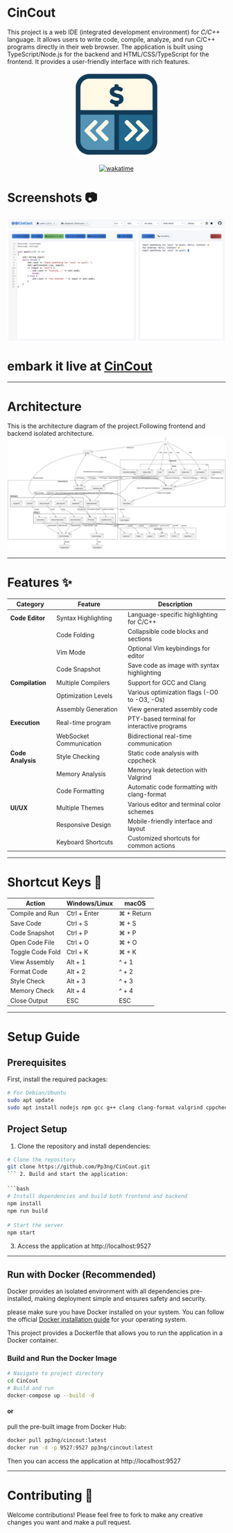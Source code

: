 # CinCout

This project is a web IDE (integrated development environment) for _C/C++_ language. It allows users to write code, compile, analyze, and run C/C++ programs directly in their web browser. The application is built using TypeScript/Node.js for the backend and HTML/CSS/TypeScript for the frontend. It provides a user-friendly interface with rich features.

<div align="center">
<img src="frontend/assets/cincout.png" alt="logo" width="200" />

[![wakatime](https://wakatime.com/badge/github/Pp3ng/CinCout.svg)](https://wakatime.com/badge/github/Pp3ng/CinCout)

</div>

# Screenshots 📷

![sample](README/sample.png)

# embark it live at [CinCout](https://cincout.fly.dev/)

---

# Architecture

This is the architecture diagram of the project.Following frontend and backend isolated architecture.
![architecture](README/Architecture.png)

---

# Features ✨

| Category          | Feature                 | Description                                  |
| ----------------- | ----------------------- | -------------------------------------------- |
| **Code Editor**   | Syntax Highlighting     | Language-specific highlighting for C/C++     |
|                   | Code Folding            | Collapsible code blocks and sections         |
|                   | Vim Mode                | Optional Vim keybindings for editor          |
|                   | Code Snapshot           | Save code as image with syntax highlighting  |
| **Compilation**   | Multiple Compilers      | Support for GCC and Clang                    |
|                   | Optimization Levels     | Various optimization flags (-O0 to -O3, -Os) |
|                   | Assembly Generation     | View generated assembly code                 |
| **Execution**     | Real-time program       | PTY-based terminal for interactive programs  |
|                   | WebSocket Communication | Bidirectional real-time communication        |
| **Code Analysis** | Style Checking          | Static code analysis with cppcheck           |
|                   | Memory Analysis         | Memory leak detection with Valgrind          |
|                   | Code Formatting         | Automatic code formatting with clang-format  |
| **UI/UX**         | Multiple Themes         | Various editor and terminal color schemes    |
|                   | Responsive Design       | Mobile-friendly interface and layout         |
|                   | Keyboard Shortcuts      | Customized shortcuts for common actions      |

---

# Shortcut Keys 🔑

| Action           | Windows/Linux | macOS      |
| ---------------- | ------------- | ---------- |
| Compile and Run  | Ctrl + Enter  | ⌘ + Return |
| Save Code        | Ctrl + S      | ⌘ + S      |
| Code Snapshot    | Ctrl + P      | ⌘ + P      |
| Open Code File   | Ctrl + O      | ⌘ + O      |
| Toggle Code Fold | Ctrl + K      | ⌘ + K      |
| View Assembly    | Alt + 1       | ^ + 1      |
| Format Code      | Alt + 2       | ^ + 2      |
| Style Check      | Alt + 3       | ^ + 3      |
| Memory Check     | Alt + 4       | ^ + 4      |
| Close Output     | ESC           | ESC        |

---

# Setup Guide

## Prerequisites

First, install the required packages:

```bash
# For Debian/Ubuntu
sudo apt update
sudo apt install nodejs npm gcc g++ clang clang-format valgrind cppcheck
```

## Project Setup

1. Clone the repository and install dependencies:

````bash
# Clone the repository
git clone https://github.com/Pp3ng/CinCout.git
``` 2. Build and start the application:

```bash
# Install dependencies and build both frontend and backend
npm install
npm run build

# Start the server
npm start
````

3. Access the application at http://localhost:9527

---

## Run with Docker (Recommended)

Docker provides an isolated environment with all dependencies pre-installed, making deployment simple and ensures safety and security.

please make sure you have Docker installed on your system. You can follow the official [Docker installation guide](https://docs.docker.com/get-docker/) for your operating system.

This project provides a Dockerfile that allows you to run the application in a Docker container.

### Build and Run the Docker Image

```bash
# Navigate to project directory
cd CinCout
# Build and run
docker-compose up --build -d

```

#### or

pull the pre-built image from Docker Hub:

```bash
docker pull pp3ng/cincout:latest
docker run -d -p 9527:9527 pp3ng/cincout:latest
```

Then you can access the application at http://localhost:9527

---

# Contributing 🤝

Welcome contributions! Please feel free to fork to make any creative changes you want and make a pull request.
